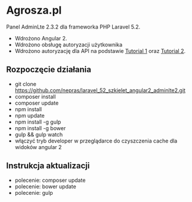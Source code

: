 # Agrosza.pl
Panel AdminLte 2.3.2 dla frameworka PHP Laravel 5.2. 
- Wdrożono Angular 2. 
- Wdrożono obsługę autoryzacji użytkownika
- Wdrożono autoryzację dla API na podstawie [Tutorial 1](https://mattstauffer.co/blog/multiple-authentication-guard-drivers-including-api-in-laravel-5-2) oraz [Tutorial 2](https://gistlog.co/JacobBennett/090369fbab0b31130b51).

## Rozpoczęcie działania
- git clone https://github.com/nepras/laravel_52_szkielet_angular2_adminlte2.git
- composer install
- composer update
- npm install
- npm update
- npm install -g gulp
- npm install -g bower
- gulp && gulp watch
- włączyć tryb developer w przeglądarce do czyszczenia cache dla widoków angular 2

## Instrukcja aktualizacji
- polecenie: composer update
- polecenie: bower update
- polecenie: gulp

